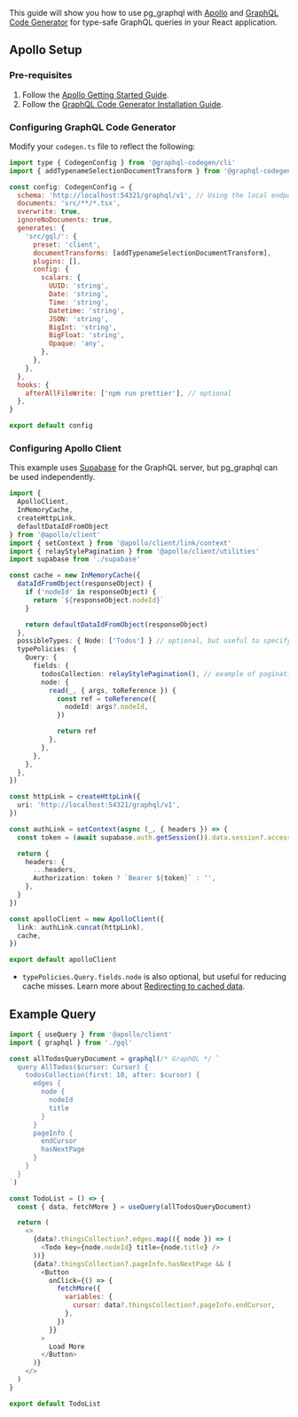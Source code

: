This guide will show you how to use pg_graphql with [Apollo](https://www.apollographql.com/docs/react/) and [GraphQL Code Generator](https://the-guild.dev/graphql/codegen) for type-safe GraphQL queries in your React application.

## Apollo Setup

### Pre-requisites

1. Follow the [Apollo Getting Started Guide](https://www.apollographql.com/docs/react/get-started).
2. Follow the [GraphQL Code Generator Installation Guide](https://the-guild.dev/graphql/codegen/docs/getting-started/installation).

### Configuring GraphQL Code Generator

Modify your `codegen.ts` file to reflect the following:

```javascript
import type { CodegenConfig } from '@graphql-codegen/cli'
import { addTypenameSelectionDocumentTransform } from '@graphql-codegen/client-preset'

const config: CodegenConfig = {
  schema: 'http://localhost:54321/graphql/v1', // Using the local endpoint, update if needed
  documents: 'src/**/*.tsx',
  overwrite: true,
  ignoreNoDocuments: true,
  generates: {
    'src/gql/': {
      preset: 'client',
      documentTransforms: [addTypenameSelectionDocumentTransform],
      plugins: [],
      config: {
        scalars: {
          UUID: 'string',
          Date: 'string',
          Time: 'string',
          Datetime: 'string',
          JSON: 'string',
          BigInt: 'string',
          BigFloat: 'string',
          Opaque: 'any',
        },
      },
    },
  },
  hooks: {
    afterAllFileWrite: ['npm run prettier'], // optional
  },
}

export default config
```

### Configuring Apollo Client

This example uses [Supabase](https://supabase.com) for the GraphQL server, but pg_graphql can be used independently.

```typescript
import {
  ApolloClient,
  InMemoryCache,
  createHttpLink,
  defaultDataIdFromObject
} from '@apollo/client'
import { setContext } from '@apollo/client/link/context'
import { relayStylePagination } from '@apollo/client/utilities'
import supabase from './supabase'

const cache = new InMemoryCache({
  dataIdFromObject(responseObject) {
    if ('nodeId' in responseObject) {
      return `${responseObject.nodeId}`
    }

    return defaultDataIdFromObject(responseObject)
  },
  possibleTypes: { Node: ['Todos'] } // optional, but useful to specify supertype-subtype relationships
  typePolicies: {
    Query: {
      fields: {
        todosCollection: relayStylePagination(), // example of paginating a collection
        node: {
          read(_, { args, toReference }) {
            const ref = toReference({
              nodeId: args?.nodeId,
            })

            return ref
          },
        },
      },
    },
  },
})

const httpLink = createHttpLink({
  uri: 'http://localhost:54321/graphql/v1',
})

const authLink = setContext(async (_, { headers }) => {
  const token = (await supabase.auth.getSession()).data.session?.access_token

  return {
    headers: {
      ...headers,
      Authorization: token ? `Bearer ${token}` : '',
    },
  }
})

const apolloClient = new ApolloClient({
  link: authLink.concat(httpLink),
  cache,
})

export default apolloClient
```

- `typePolicies.Query.fields.node` is also optional, but useful for reducing cache misses. Learn more about [Redirecting to cached data](https://www.apollographql.com/docs/react/performance/performance#redirecting-to-cached-data).

## Example Query

```javascript
import { useQuery } from '@apollo/client'
import { graphql } from './gql'

const allTodosQueryDocument = graphql(/* GraphQL */ `
  query AllTodos($cursor: Cursor) {
    todosCollection(first: 10, after: $cursor) {
      edges {
        node {
          nodeId
          title
        }
      }
      pageInfo {
        endCursor
        hasNextPage
      }
    }
  }
`)

const TodoList = () => {
  const { data, fetchMore } = useQuery(allTodosQueryDocument)

  return (
    <>
      {data?.thingsCollection?.edges.map(({ node }) => (
        <Todo key={node.nodeId} title={node.title} />
      ))}
      {data?.thingsCollection?.pageInfo.hasNextPage && (
        <Button
          onClick={() => {
            fetchMore({
              variables: {
                cursor: data?.thingsCollection?.pageInfo.endCursor,
              },
            })
          }}
        >
          Load More
        </Button>
      )}
    </>
  )
}

export default TodoList
```
